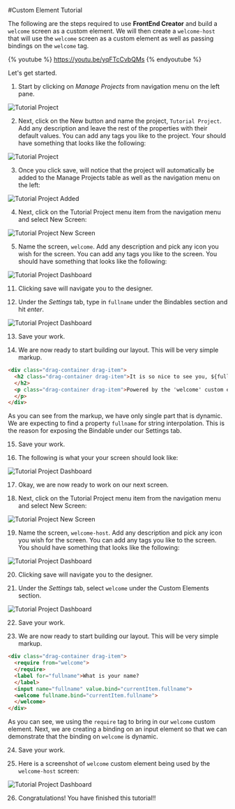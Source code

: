 #Custom Element Tutorial

The following are the steps required to use **FrontEnd Creator** and build a `welcome` screen as a custom element. We will then create a `welcome-host` that will use the `welcome` screen as a custom element as well as passing bindings on the `welcome` tag.

{% youtube %}
  https://youtu.be/yqFTcCvbQMs
{% endyoutube %}

Let's get started.

1) Start by clicking on *Manage Projects* from navigation menu on the left pane.

![Tutorial Project](../assets/images/tutorials/tutorial-manage-projects.png)

2) Next, click on the New button and name the project, `Tutorial Project`. Add any description and leave the rest of the properties with their default values. You can add any tags you like to the project. Your should have something that looks like the following:

![Tutorial Project](../assets/images/tutorials/tutorial-project.png)

3) Once you click save, will notice that the project will automatically be added to the Manage Projects table as well as the navigation menu on the left:

![Tutorial Project Added](../assets/images/tutorials/tutorial-project-added.png)

4) Next, click on the Tutorial Project menu item from the navigation menu and select New Screen:

![Tutorial Project New Screen](../assets/images/tutorials/tutorial-project-new-screen.png)

5) Name the screen, `welcome`. Add any description and pick any icon you wish for the screen. You can add any tags you like to the screen. You should have something that looks like the following:

![Tutorial Project Dashboard](../assets/images/tutorials/tutorial-welcome-properties.png)

11) Clicking save will navigate you to the designer.

12) Under the *Settings* tab, type in `fullname` under the Bindables section and hit *enter*.

![Tutorial Project Dashboard](../assets/images/tutorials/tutorial-welcome-settings.png)

13) Save your work.

14) We are now ready to start building our layout. This will be very simple markup.

```html
<div class="drag-container drag-item">  
  <h2 class="drag-container drag-item">It is so nice to see you, ${fullname}  
  </h2>  
  <p class="drag-container drag-item">Powered by the 'welcome' custom element!  
  </p>
</div>
```

As you can see from the markup, we have only single part that is dynamic. We are expecting to find a property `fullname` for string interpolation. This is the reason for exposing the Bindable under our Settings tab.

15) Save your work.

16) The following is what your your screen should look like:

![Tutorial Project Dashboard](../assets/images/tutorials/tutorial-welcome-designer.png)

17) Okay, we are now ready to work on our next screen.

18) Next, click on the Tutorial Project menu item from the navigation menu and select New Screen:

![Tutorial Project New Screen](../assets/images/tutorials/tutorial-project-new-screen.png)

19) Name the screen, `welcome-host`. Add any description and pick any icon you wish for the screen. You can add any tags you like to the screen. You should have something that looks like the following:

![Tutorial Project Dashboard](../assets/images/tutorials/tutorial-welcome-host-properties.png)

20) Clicking save will navigate you to the designer.

21) Under the *Settings* tab, select `welcome` under the Custom Elements section.

![Tutorial Project Dashboard](../assets/images/tutorials/tutorial-welcome-host-settings.png)

22) Save your work.

23) We are now ready to start building our layout. This will be very simple markup.

```html
<div class="drag-container drag-item">  
  <require from="welcome">  
  </require>  
  <label for="fullname">What is your name?  
  </label>  
  <input name="fullname" value.bind="currentItem.fullname">  
  <welcome fullname.bind="currentItem.fullname">  
  </welcome>
</div>
```
As you can see, we using the `require` tag to bring in our `welcome` custom element. Next, we are creating a binding on an input element so that we can demonstrate that the binding on `welcome` is dynamic.

24) Save your work.

25) Here is a screenshot of `welcome` custom element being used by the `welcome-host` screen:

![Tutorial Project Dashboard](../assets/images/tutorials/tutorial-welcome-host-preview.png)

26) Congratulations! You have finished this tutorial!!
